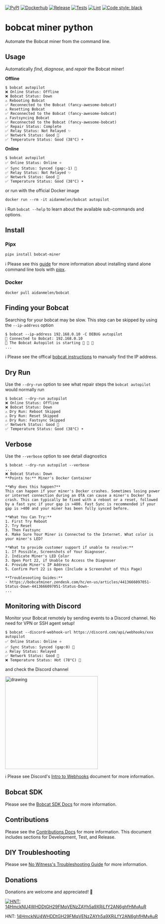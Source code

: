 [![PyPI](https://img.shields.io/pypi/v/bobcat_miner.svg)](https://pypi.org/project/bobcat-miner/)
[![Dockerhub](https://img.shields.io/docker/v/aidanmelen/bobcat?color=blue&label=docker%20build)](https://hub.docker.com/r/aidanmelen/bobcat)
[![Release](https://github.com/aidanmelen/bobcat-miner-python/actions/workflows/release.yaml/badge.svg)](https://github.com/aidanmelen/bobcat-miner-python/actions/workflows/release.yaml)
[![Tests](https://github.com/aidanmelen/bobcat-miner-python/actions/workflows/tests.yaml/badge.svg)](https://github.com/aidanmelen/bobcat-miner-python/actions/workflows/tests.yaml)
[![Lint](https://github.com/aidanmelen/bobcat-miner-python/actions/workflows/lint.yaml/badge.svg)](https://github.com/aidanmelen/bobcat-miner-python/actions/workflows/lint.yaml)
[![Code style: black](https://img.shields.io/badge/code%20style-black-000000.svg)](https://github.com/psf/black)


# bobcat miner python

Automate the Bobcat miner from the command line.

## Usage

Automatically *find*, *diagnose*, and *repair* the Bobcat miner!

**Offline**
```console
$ bobcat autopilot
❌ Online Status: Offline
❌ Bobcat Status: Down
⚠️ Rebooting Bobcat
✅ Reconnected to the Bobcat (fancy-awesome-bobcat)
⚠️ Resetting Bobcat
✅ Reconnected to the Bobcat (fancy-awesome-bobcat)
⚠️ Fastsyncing Bobcat
✅ Reconnected to the Bobcat (fancy-awesome-bobcat)
✅ Repair Status: Complete
✅ Relay Status: Not Relayed ✨
✅ Network Status: Good 📶
✅ Temperature Status: Good (38°C) ☀️
```

**Online**
```console
$ bobcat autopilot
✅ Online Status: Online ⭐
✅ Sync Status: Synced (gap:-1) 💫
✅ Relay Status: Not Relayed ✨
✅ Network Status: Good 📶
✅ Temperature Status: Good (38°C) ☀️
```

or run with the official Docker image

```
docker run --rm -it aidanmelen/bobcat autopilot
```

ℹ️ Run `bobcat --help` to learn about the available sub-commands and options.

## Install

### Pipx

```
pipx install bobcat-miner
```

ℹ️ Please see this [guide](https://packaging.python.org/en/latest/guides/installing-stand-alone-command-line-tools/) for more information about installing stand alone command line tools with [pipx](https://pypa.github.io/pipx/).

### Docker

```
docker pull aidanmelen/bobcat
```

## Finding your Bobcat

Searching for your bobcat may be slow. This step can be skipped by using the `--ip-address` option

```console
$ bobcat --ip-address 192.168.0.10 -C DEBUG autopilot
🐛 Connected to Bobcat: 192.168.0.10
🐛 The Bobcat Autopilot is starting 🚀 🚀 🚀
...
```

ℹ️ Please see the offical [bobcat instructions](https://bobcatminer.zendesk.com/hc/en-us/articles/4412905935131-How-to-Access-the-Diagnoser) to manually find the IP address.

## Dry Run

Use the `--dry-run` option to see what repair steps the `bobcat autopilot` would normally run

```console
$ bobcat --dry-run autopilot
❌ Online Status: Offline
❌ Bobcat Status: Down
⚠️ Dry Run: Reboot Skipped
⚠️ Dry Run: Reset Skipped
⚠️ Dry Run: Fastsync Skipped
✅ Network Status: Good 📶
✅ Temperature Status: Good (38°C) ☀️
```

## Verbose

Use the `--verbose` option to see detail diagnostics

```console
$ bobcat --dry-run autopilot --verbose
...
❌ Bobcat Status: Down
**Points to:** Miner's Docker Container

**Why does this happen?** 
This can happen if your miner's Docker crashes. Sometimes losing power or internet connection during an OTA can cause a miner's Docker to crash. This can typically be fixed with a reboot or a reset, followed by a fast sync if your gap is >400. Fast Sync is recommended if your gap is >400 and your miner has been fully synced before.

**What You Can Try:** 
1. First Try Reboot
2. Try Reset
3. Then Fastsync
4. Make Sure Your Miner is Connected to the Internet. What color is your miner's LED?

**What to provide customer support if unable to resolve:**
1. If Possible, Screenshots of Your Diagnoser.
2. Indicate Miner's LED Color
3. Open Port 22, if Unable to Access the Diagnoser
4. Provide Miner's IP Address
5. Confirm Port 22 is Open (Include a Screenshot of this Page)

**Troublesooting Guides:**
- https://bobcatminer.zendesk.com/hc/en-us/articles/4413666097051-Status-Down-4413666097051-Status-Down-
...
```


## Monitoring with Discord

Monitor your Bobcat remotely by sending events to a Discord channel. No need for VPN or SSH agent setup!

```console
$ bobcat --discord-webhook-url https://discord.com/api/webhooks/xxx autopilot
✅ Online Status: Online ⭐
✅ Sync Status: Synced (gap:0) 💫
⚠️ Relay Status: Relayed
✅ Network Status: Good 📶
❌ Temperature Status: Hot (78°C) 🌋
```

and check the Discord channel

<!-- <img src="https://raw.githubusercontent.com/aidanmelen/bobcat-miner-python/main/assets/bobcat-autopilot-discord-app.png" alt="drawing" style="width:500px;"/> -->
<img src="https://raw.githubusercontent.com/aidanmelen/bobcat-miner-python/main/assets/bobcat-autopilot-discord-app.png" alt="drawing" width="300"/>

ℹ️ Please see Discord's [Intro to Webhooks](https://support.discord.com/hc/en-us/articles/228383668-Intro-to-Webhooks) document for more information.

## Bobcat SDK

Please see the [Bobcat SDK Docs](https://github.com/aidanmelen/bobcat-miner-python/blob/main/docs/bobcat_sdk.md) for more information.


## Contributions

Please see the [Contributions Docs](https://github.com/aidanmelen/bobcat-miner-python/blob/main/docs/contributions.md) for more information. This document includes sections for Development, Test, and Release.

## DIY Troubleshooting

Please see [No Witness's Troubleshooting Guide](https://www.nowitness.org/troubleshooting/) for more information.

## Donations

Donations are welcome and appreciated! :gift:

[![HNT: 14HmckNU4WHDDtGH29FMqVENzZAYh5a9XRiLfY2AN6ghfHMvAuR](https://raw.githubusercontent.com/aidanmelen/bobcat-miner-python/main/assets/wallet.jpg)](https://explorer-v1.helium.com/accounts/14HmckNU4WHDDtGH29FMqVENzZAYh5a9XRiLfY2AN6ghfHMvAuR)

HNT: [14HmckNU4WHDDtGH29FMqVENzZAYh5a9XRiLfY2AN6ghfHMvAuR](https://explorer-v1.helium.com/accounts/14HmckNU4WHDDtGH29FMqVENzZAYh5a9XRiLfY2AN6ghfHMvAuR)
